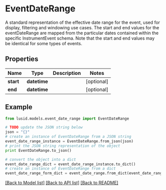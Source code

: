 # EventDateRange

A standard representation of the effective date range for the event, used for display, filtering and windowing use cases.  The start and end values for the eventDateRange are mapped from the particular dates contained within the specific  InstrumentEvent schema.  Note that the start and end values may be identical for some types of events.

## Properties
Name | Type | Description | Notes
------------ | ------------- | ------------- | -------------
**start** | **datetime** |  | [optional] 
**end** | **datetime** |  | [optional] 

## Example

```python
from lusid.models.event_date_range import EventDateRange

# TODO update the JSON string below
json = "{}"
# create an instance of EventDateRange from a JSON string
event_date_range_instance = EventDateRange.from_json(json)
# print the JSON string representation of the object
print EventDateRange.to_json()

# convert the object into a dict
event_date_range_dict = event_date_range_instance.to_dict()
# create an instance of EventDateRange from a dict
event_date_range_form_dict = event_date_range.from_dict(event_date_range_dict)
```
[[Back to Model list]](../README.md#documentation-for-models) [[Back to API list]](../README.md#documentation-for-api-endpoints) [[Back to README]](../README.md)


